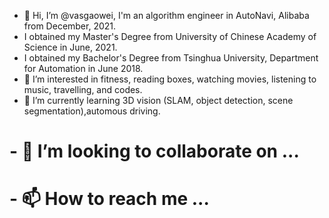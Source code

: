 - 👋 Hi, I’m @vasgaowei, I'm an algorithm engineer in AutoNavi, Alibaba from December, 2021.
- I obtained my Master's Degree from University of Chinese Academy of Science in June, 2021.
- I obtained my Bachelor's Degree from Tsinghua University, Department for Automation in June 2018.
- 👀 I’m interested in fitness, reading boxes, watching movies, listening to music, travelling, and codes.
- 🌱 I’m currently learning 3D vision (SLAM, object detection, scene segmentation),automous driving. 
# - 💞️ I’m looking to collaborate on ...
# - 📫 How to reach me ...

<!---
vasgaowei/vasgaowei is a ✨ special ✨ repository because its `README.md` (this file) appears on your GitHub profile.
You can click the Preview link to take a look at your changes.
--->
